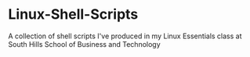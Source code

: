 # Linux-Shell-Scripts
A collection of shell scripts I've produced in my Linux Essentials class at South Hills School of Business and Technology
